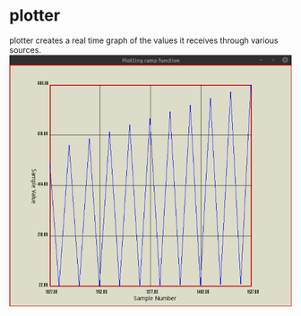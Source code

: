 # plotter

plotter creates a real time graph of the values it receives through various sources. 
![Screenshot](github_screenshot.png)
